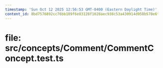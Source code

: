 ```yaml
---
timestamp: 'Sun Oct 12 2025 12:56:53 GMT-0400 (Eastern Daylight Time)'
content_id: 8bd7576892cc76bb189f6e83128f1028aec938c53a430914d958b570e6f8e9b2
---
```


# file: src/concepts/Comment/CommentConcept.test.ts

```typescript

```
